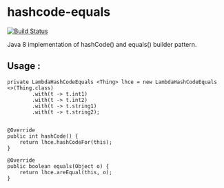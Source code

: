 # hashcode-equals

[![Build Status](https://travis-ci.org/jediq/hashcode-equals.svg?branch=master)](https://travis-ci.org/jediq/hashcode-equals)

Java 8 implementation of hashCode() and equals() builder pattern.

## Usage : 

```
private LambdaHashCodeEquals <Thing> lhce = new LambdaHashCodeEquals <>(Thing.class)
        .with(t -> t.int1)
        .with(t -> t.int2)
        .with(t -> t.string1)
        .with(t -> t.string2);
        

@Override
public int hashCode() {
    return lhce.hashCodeFor(this);
}

@Override
public boolean equals(Object o) {
    return lhce.areEqual(this, o);
}
```
